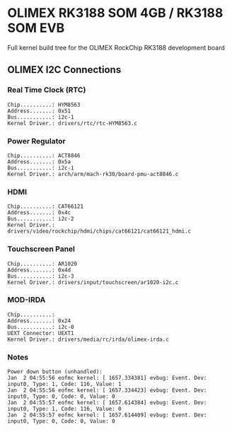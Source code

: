 # OLIMEX RK3188 SOM 4GB / RK3188 SOM EVB 

Full kernel build tree for the OLIMEX RockChip RK3188 development board

## OLIMEX I2C Connections

### Real Time Clock (RTC)
```
Chip..........: HYM8563
Address.......: 0x51
Bus...........: i2c-1 
Kernel Driver.: drivers/rtc/rtc-HYM8563.c
```
### Power Regulator
```
Chip..........: ACT8846
Address.......: 0x5a
Bus...........: i2c-1
Kernel Driver.: arch/arm/mach-rk30/board-pmu-act8846.c
```
### HDMI
```
Chip..........: CAT66121
Address.......: 0x4c
Bus...........: i2c-2
Kernel Driver.: drivers/video/rockchip/hdmi/chips/cat66121/cat66121_hdmi.c
```
### Touchscreen Panel
```
Chip..........: AR1020
Address.......: 0x4d
Bus...........: i2c-3
Kernel Driver.: drivers/input/touchscreen/ar1020-i2c.c
```
### MOD-IRDA
```
Chip..........: 
Address.......: 0x24
Bus...........: i2c-0
UEXT Connector: UEXT1
Kernel Driver.: drivers/media/rc/irda/olimex-irda.c
```
### Notes
```
Power down button (unhandled):
Jan  2 04:55:56 eofmc kernel: [ 1657.334381] evbug: Event. Dev: input0, Type: 1, Code: 116, Value: 1
Jan  2 04:55:56 eofmc kernel: [ 1657.334423] evbug: Event. Dev: input0, Type: 0, Code: 0, Value: 0
Jan  2 04:55:57 eofmc kernel: [ 1657.614384] evbug: Event. Dev: input0, Type: 1, Code: 116, Value: 0
Jan  2 04:55:57 eofmc kernel: [ 1657.614409] evbug: Event. Dev: input0, Type: 0, Code: 0, Value: 0
```

